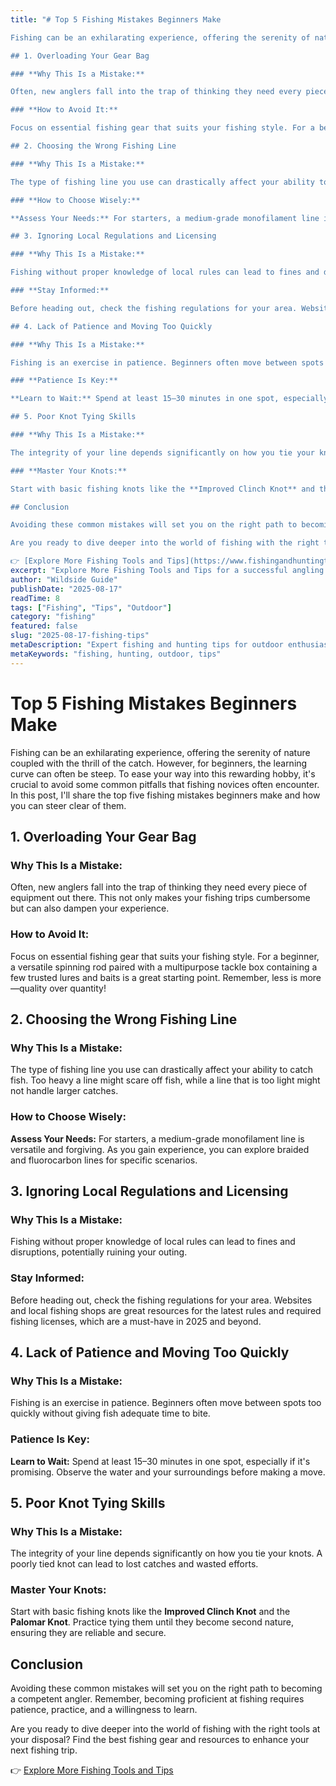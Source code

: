 ```yaml
---
title: "# Top 5 Fishing Mistakes Beginners Make

Fishing can be an exhilarating experience, offering the serenity of nature coupled with the thrill of the catch. However, for beginners, the learning curve can often be steep. To ease your way into this rewarding hobby, it's crucial to avoid some common pitfalls that fishing novices often encounter. In this post, I'll share the top five fishing mistakes beginners make and how you can steer clear of them. 

## 1. Overloading Your Gear Bag

### **Why This Is a Mistake:**

Often, new anglers fall into the trap of thinking they need every piece of equipment out there. This not only makes your fishing trips cumbersome but can also dampen your experience.

### **How to Avoid It:**

Focus on essential fishing gear that suits your fishing style. For a beginner, a versatile spinning rod paired with a multipurpose tackle box containing a few trusted lures and baits is a great starting point. Remember, less is more—quality over quantity!

## 2. Choosing the Wrong Fishing Line

### **Why This Is a Mistake:**

The type of fishing line you use can drastically affect your ability to catch fish. Too heavy a line might scare off fish, while a line that is too light might not handle larger catches.

### **How to Choose Wisely:**

**Assess Your Needs:** For starters, a medium-grade monofilament line is versatile and forgiving. As you gain experience, you can explore braided and fluorocarbon lines for specific scenarios.

## 3. Ignoring Local Regulations and Licensing

### **Why This Is a Mistake:**

Fishing without proper knowledge of local rules can lead to fines and disruptions, potentially ruining your outing.

### **Stay Informed:**

Before heading out, check the fishing regulations for your area. Websites and local fishing shops are great resources for the latest rules and required fishing licenses, which are a must-have in 2025 and beyond.

## 4. Lack of Patience and Moving Too Quickly

### **Why This Is a Mistake:**

Fishing is an exercise in patience. Beginners often move between spots too quickly without giving fish adequate time to bite.

### **Patience Is Key:**

**Learn to Wait:** Spend at least 15–30 minutes in one spot, especially if it's promising. Observe the water and your surroundings before making a move.

## 5. Poor Knot Tying Skills

### **Why This Is a Mistake:**

The integrity of your line depends significantly on how you tie your knots. A poorly tied knot can lead to lost catches and wasted efforts.

### **Master Your Knots:**

Start with basic fishing knots like the **Improved Clinch Knot** and the **Palomar Knot**. Practice tying them until they become second nature, ensuring they are reliable and secure.

## Conclusion

Avoiding these common mistakes will set you on the right path to becoming a competent angler. Remember, becoming proficient at fishing requires patience, practice, and a willingness to learn.

Are you ready to dive deeper into the world of fishing with the right tools at your disposal? Find the best fishing gear and resources to enhance your next fishing trip. 

👉 [Explore More Fishing Tools and Tips](https://www.fishingandhuntingtips.com/tools)"
excerpt: "Explore More Fishing Tools and Tips for a successful angling adventure!"
author: "Wildside Guide"
publishDate: "2025-08-17"
readTime: 8
tags: ["Fishing", "Tips", "Outdoor"]
category: "fishing"
featured: false
slug: "2025-08-17-fishing-tips"
metaDescription: "Expert fishing and hunting tips for outdoor enthusiasts"
metaKeywords: "fishing, hunting, outdoor, tips"
---
```

# Top 5 Fishing Mistakes Beginners Make

Fishing can be an exhilarating experience, offering the serenity of nature coupled with the thrill of the catch. However, for beginners, the learning curve can often be steep. To ease your way into this rewarding hobby, it's crucial to avoid some common pitfalls that fishing novices often encounter. In this post, I'll share the top five fishing mistakes beginners make and how you can steer clear of them. 

## 1. Overloading Your Gear Bag

### **Why This Is a Mistake:**

Often, new anglers fall into the trap of thinking they need every piece of equipment out there. This not only makes your fishing trips cumbersome but can also dampen your experience.

### **How to Avoid It:**

Focus on essential fishing gear that suits your fishing style. For a beginner, a versatile spinning rod paired with a multipurpose tackle box containing a few trusted lures and baits is a great starting point. Remember, less is more—quality over quantity!

## 2. Choosing the Wrong Fishing Line

### **Why This Is a Mistake:**

The type of fishing line you use can drastically affect your ability to catch fish. Too heavy a line might scare off fish, while a line that is too light might not handle larger catches.

### **How to Choose Wisely:**

**Assess Your Needs:** For starters, a medium-grade monofilament line is versatile and forgiving. As you gain experience, you can explore braided and fluorocarbon lines for specific scenarios.

## 3. Ignoring Local Regulations and Licensing

### **Why This Is a Mistake:**

Fishing without proper knowledge of local rules can lead to fines and disruptions, potentially ruining your outing.

### **Stay Informed:**

Before heading out, check the fishing regulations for your area. Websites and local fishing shops are great resources for the latest rules and required fishing licenses, which are a must-have in 2025 and beyond.

## 4. Lack of Patience and Moving Too Quickly

### **Why This Is a Mistake:**

Fishing is an exercise in patience. Beginners often move between spots too quickly without giving fish adequate time to bite.

### **Patience Is Key:**

**Learn to Wait:** Spend at least 15–30 minutes in one spot, especially if it's promising. Observe the water and your surroundings before making a move.

## 5. Poor Knot Tying Skills

### **Why This Is a Mistake:**

The integrity of your line depends significantly on how you tie your knots. A poorly tied knot can lead to lost catches and wasted efforts.

### **Master Your Knots:**

Start with basic fishing knots like the **Improved Clinch Knot** and the **Palomar Knot**. Practice tying them until they become second nature, ensuring they are reliable and secure.

## Conclusion

Avoiding these common mistakes will set you on the right path to becoming a competent angler. Remember, becoming proficient at fishing requires patience, practice, and a willingness to learn.

Are you ready to dive deeper into the world of fishing with the right tools at your disposal? Find the best fishing gear and resources to enhance your next fishing trip. 

👉 [Explore More Fishing Tools and Tips](https://www.fishingandhuntingtips.com/tools)